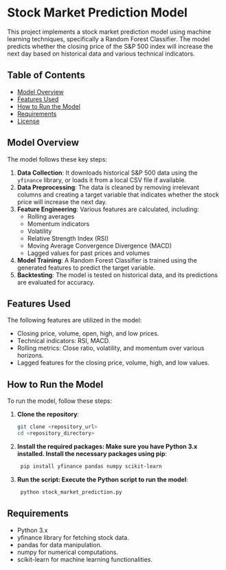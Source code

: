 # Stock Market Prediction Model

This project implements a stock market prediction model using machine learning techniques, specifically a Random Forest Classifier. The model predicts whether the closing price of the S&P 500 index will increase the next day based on historical data and various technical indicators.

## Table of Contents
- [Model Overview](#model-overview)
- [Features Used](#features-used)
- [How to Run the Model](#how-to-run-the-model)
- [Requirements](#requirements)
- [License](#license)

## Model Overview

The model follows these key steps:
1. **Data Collection**: It downloads historical S&P 500 data using the `yfinance` library, or loads it from a local CSV file if available.
2. **Data Preprocessing**: The data is cleaned by removing irrelevant columns and creating a target variable that indicates whether the stock price will increase the next day.
3. **Feature Engineering**: Various features are calculated, including:
   - Rolling averages
   - Momentum indicators
   - Volatility
   - Relative Strength Index (RSI)
   - Moving Average Convergence Divergence (MACD)
   - Lagged values for past prices and volumes
4. **Model Training**: A Random Forest Classifier is trained using the generated features to predict the target variable.
5. **Backtesting**: The model is tested on historical data, and its predictions are evaluated for accuracy.

## Features Used

The following features are utilized in the model:
- Closing price, volume, open, high, and low prices.
- Technical indicators: RSI, MACD.
- Rolling metrics: Close ratio, volatility, and momentum over various horizons.
- Lagged features for the closing price, volume, high, and low values.

## How to Run the Model

To run the model, follow these steps:

1. **Clone the repository**:
   ```bash
   git clone <repository_url>
   cd <repository_directory>
2. **Install the required packages: Make sure you have Python 3.x installed. Install the necessary packages using pip**:
   ```bash
    pip install yfinance pandas numpy scikit-learn
3. **Run the script: Execute the Python script to run the model**:
   ```bash
    python stock_market_prediction.py

## Requirements
* Python 3.x
* yfinance library for fetching stock data.
* pandas for data manipulation.
* numpy for numerical computations.
* scikit-learn for machine learning functionalities.
